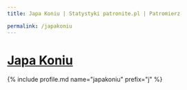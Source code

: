 ```yaml
---
title: Japa Koniu | Statystyki patronite.pl | Patromierz

permalink: /japakoniu
---
```


# [Japa Koniu](https://patronite.pl/japakoniu)

{% include profile.md name="japakoniu" prefix="j" %}
